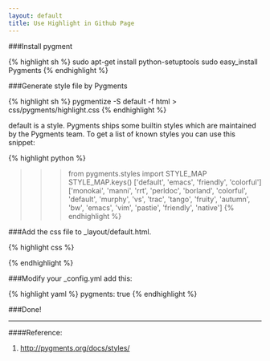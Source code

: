 ```yaml
---
layout: default
title: Use Highlight in Github Page 
---
```


###Install pygment

{% highlight sh %}
sudo apt-get install python-setuptools
sudo easy_install Pygments
{% endhighlight %}

###Generate style file by Pygments

{% highlight sh %}
pygmentize -S default -f html > css/pygments/highlight.css
{% endhighlight %}

default is a style. Pygments ships some builtin styles which are maintained by the Pygments team.
To get a list of known styles you can use this snippet:
 
{% highlight python %}
>>> from pygments.styles import STYLE_MAP
>>> STYLE_MAP.keys()
['default', 'emacs', 'friendly', 'colorful']
['monokai', 'manni', 'rrt', 'perldoc', 'borland', 'colorful', 'default', 'murphy', 'vs', 'trac', 'tango', 'fruity', 'autumn', 'bw', 'emacs', 'vim', 'pastie', 'friendly', 'native']
{% endhighlight %}

###Add the css file to _layout/default.html.

{% highlight css %}
<link rel="stylesheet" href="/css/pygments/highlight.css" />
{% endhighlight %}

###Modify your _config.yml add this:

{% highlight yaml %}
pygments: true
{% endhighlight %}

###Done!

---
####Reference:
1. <http://pygments.org/docs/styles/>
